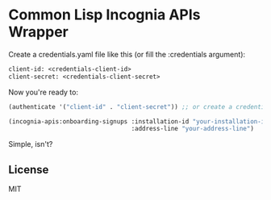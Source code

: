 # Common Lisp Incognia APIs Wrapper

Create a credentials.yaml file like this (or fill the :credentials argument):

```lisp
client-id: <credentials-client-id>
client-secret: <credentials-client-secret>
```

Now you're ready to:

```lisp
(authenticate '("client-id" . "client-secret")) ;; or create a credentials.yml file

(incognia-apis:onboarding-signups :installation-id "your-installation-id"
                                  :address-line "your-address-line")
```

Simple, isn't?


## License

MIT
